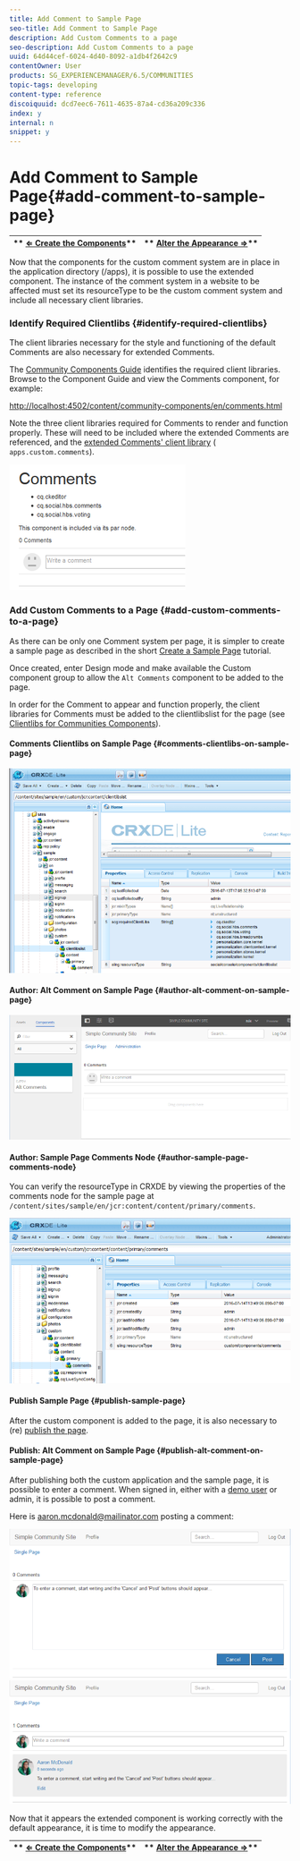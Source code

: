 ```yaml
---
title: Add Comment to Sample Page
seo-title: Add Comment to Sample Page
description: Add Custom Comments to a page
seo-description: Add Custom Comments to a page
uuid: 64d44cef-6024-4d40-8092-a1db4f2642c9
contentOwner: User
products: SG_EXPERIENCEMANAGER/6.5/COMMUNITIES
topic-tags: developing
content-type: reference
discoiquuid: dcd7eec6-7611-4635-87a4-cd36a209c336
index: y
internal: n
snippet: y
---
```


# Add Comment to Sample Page{#add-comment-to-sample-page}

| ** [⇐ Create the Components](/6-5/communities/using/extend-create-components.md)** |** [Alter the Appearance ⇒](../../../6-5/communities/using/extend-alter-appearance.md)** |
|---|---|

Now that the components for the custom comment system are in place in the application directory (/apps), it is possible to use the extended component. The instance of the comment system in a website to be affected must set its resourceType to be the custom comment system and include all necessary client libraries.

### Identify Required Clientlibs {#identify-required-clientlibs}

The client libraries necessary for the style and functioning of the default Comments are also necessary for extended Comments.

The [Community Components Guide](/6-5/communities/using/components-guide.md) identifies the required client libraries. Browse to the Component Guide and view the Comments component, for example:

[http://localhost:4502/content/community-components/en/comments.html](http://localhost:4502/content/community-components/en/comments.html)

Note the three client libraries required for Comments to render and function properly. These will need to be included where the extended Comments are referenced, and the [extended Comments' client library](/6-5/communities/using/extend-create-components.md#create-a-client-library-folder) ( `apps.custom.comments`).

![](assets/chlimage_1-142.png)

### Add Custom Comments to a Page {#add-custom-comments-to-a-page}

As there can be only one Comment system per page, it is simpler to create a sample page as described in the short [Create a Sample Page](/6-5/communities/using/create-sample-page.md) tutorial.

Once created, enter Design mode and make available the Custom component group to allow the `Alt Comments` component to be added to the page.

In order for the Comment to appear and function properly, the client libraries for Comments must be added to the clientlibslist for the page (see [Clientlibs for Communities Components](../../../6-5/communities/using/clientlibs.md)).

#### Comments Clientlibs on Sample Page {#comments-clientlibs-on-sample-page}

![Comments Clientlibs on Sample Page](assets/chlimage_1-143.png)

#### Author: Alt Comment on Sample Page {#author-alt-comment-on-sample-page}

![Alt Comment on Sample Page](assets/chlimage_1-144.png)

#### Author: Sample Page Comments Node {#author-sample-page-comments-node}

You can verify the resourceType in CRXDE by viewing the properties of the comments node for the sample page at `/content/sites/sample/en/jcr:content/content/primary/comments`.

![](assets/chlimage_1-145.png)

#### Publish Sample Page {#publish-sample-page}

After the custom component is added to the page, it is also necessary to (re) [publish the page](../../../6-5/communities/using/sites-console.md#publishing-the-site).

#### Publish: Alt Comment on Sample Page {#publish-alt-comment-on-sample-page}

After publishing both the custom application and the sample page, it is possible to enter a comment. When signed in, either with a [demo user](/6-5/communities/using/tutorials.md#demo-users) or admin, it is possible to post a comment.

Here is aaron.mcdonald@mailinator.com posting a comment:

![](assets/chlimage_1-146.png) ![](assets/chlimage_1-147.png)

Now that it appears the extended component is working correctly with the default appearance, it is time to modify the appearance.

| ** [⇐ Create the Components](/6-5/communities/using/extend-create-components.md)** |** [Alter the Appearance ⇒](../../../6-5/communities/using/extend-alter-appearance.md)** |
|---|---|

